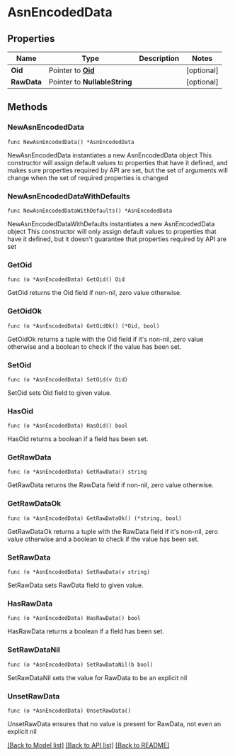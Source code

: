 # AsnEncodedData

## Properties

Name | Type | Description | Notes
------------ | ------------- | ------------- | -------------
**Oid** | Pointer to [**Oid**](Oid.md) |  | [optional] 
**RawData** | Pointer to **NullableString** |  | [optional] 

## Methods

### NewAsnEncodedData

`func NewAsnEncodedData() *AsnEncodedData`

NewAsnEncodedData instantiates a new AsnEncodedData object
This constructor will assign default values to properties that have it defined,
and makes sure properties required by API are set, but the set of arguments
will change when the set of required properties is changed

### NewAsnEncodedDataWithDefaults

`func NewAsnEncodedDataWithDefaults() *AsnEncodedData`

NewAsnEncodedDataWithDefaults instantiates a new AsnEncodedData object
This constructor will only assign default values to properties that have it defined,
but it doesn't guarantee that properties required by API are set

### GetOid

`func (o *AsnEncodedData) GetOid() Oid`

GetOid returns the Oid field if non-nil, zero value otherwise.

### GetOidOk

`func (o *AsnEncodedData) GetOidOk() (*Oid, bool)`

GetOidOk returns a tuple with the Oid field if it's non-nil, zero value otherwise
and a boolean to check if the value has been set.

### SetOid

`func (o *AsnEncodedData) SetOid(v Oid)`

SetOid sets Oid field to given value.

### HasOid

`func (o *AsnEncodedData) HasOid() bool`

HasOid returns a boolean if a field has been set.

### GetRawData

`func (o *AsnEncodedData) GetRawData() string`

GetRawData returns the RawData field if non-nil, zero value otherwise.

### GetRawDataOk

`func (o *AsnEncodedData) GetRawDataOk() (*string, bool)`

GetRawDataOk returns a tuple with the RawData field if it's non-nil, zero value otherwise
and a boolean to check if the value has been set.

### SetRawData

`func (o *AsnEncodedData) SetRawData(v string)`

SetRawData sets RawData field to given value.

### HasRawData

`func (o *AsnEncodedData) HasRawData() bool`

HasRawData returns a boolean if a field has been set.

### SetRawDataNil

`func (o *AsnEncodedData) SetRawDataNil(b bool)`

 SetRawDataNil sets the value for RawData to be an explicit nil

### UnsetRawData
`func (o *AsnEncodedData) UnsetRawData()`

UnsetRawData ensures that no value is present for RawData, not even an explicit nil

[[Back to Model list]](../README.md#documentation-for-models) [[Back to API list]](../README.md#documentation-for-api-endpoints) [[Back to README]](../README.md)


